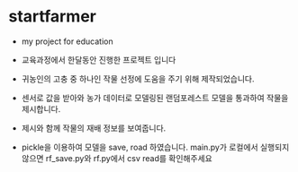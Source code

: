 # startfarmer
- my project for education
- 교육과정에서 한달동안 진행한 프로젝트 입니다
- 귀농인의 고충 중 하나인 작물 선정에 도움을 주기 위해 제작되었습니다.
- 센서로 값을 받아와 농가 데이터로 모델링된 랜덤포레스트 모델을 통과하여 작물을 제시합니다.
- 제시와 함께 작물의 재배 정보를 보여줍니다.

- pickle을 이용하여 모델을 save, road 하였습니다. main.py가 로컬에서 실행되지 않으면 rf_save.py와 rf.py에서 csv read를 확인해주세요
